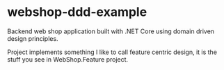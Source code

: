 # webshop-ddd-example
Backend web shop application built with .NET Core using domain driven design principles.

Project implements something I like to call feature centric design, it is the stuff you see in WebShop.Feature project.
